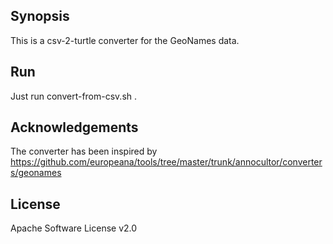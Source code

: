 ## Synopsis

This is a csv-2-turtle converter for the GeoNames data.

## Run

Just run convert-from-csv.sh .

## Acknowledgements

The converter has been inspired by https://github.com/europeana/tools/tree/master/trunk/annocultor/converters/geonames

## License

Apache Software License v2.0
